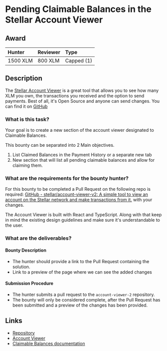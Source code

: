 # Pending Claimable Balances in the Stellar Account Viewer
## Award
| Hunter | Reviewer | Type
| :- | :- | :-
| 1500 XLM | 800 XLM | Capped (1) | 

## Description
The [Stellar Account Viewer](https://accountviewer.stellar.org/) is a great tool that allows you to see how many XLM you own, the transactions you received and the option to send payments. Best of all, it's Open Source and anyone can send changes. You can find it on [GitHub](https://github.com/stellar/account-viewer-v2)

### What is this task?
Your goal is to create a new section of the account viewer designated to Claimable Balances. 

This bounty can be separated into 2 Main objectives.

1) List Claimed Balances in the Payment History or a separate new tab
2) New section that will list all pending claimable balances and allow for claiming them.

### What are the requirements for the bounty hunter?
For this bounty to be completed a Pull Request on the following repo is required: [GitHub - stellar/account-viewer-v2: A simple tool to view an account on the Stellar network and make transactions from it.](https://github.com/stellar/account-viewer-v2) with your changes.

The Account Viewer is built with React and TypeScript. Along with that keep in mind the existing design guidelines and make sure it's understandable to the user.


### What are the deliverables?

#### Bounty Description
- The hunter should provide a link to the Pull Request containing the solution.
- Link to a preview of the page where we can see the added changes

#### Submission Procedure
- The hunter submits a pull request to the `account-viewer-2` repository.
- The bounty will only be considered complete, after the Pull Request has been submitted and a preview of the changes has been provided.

## Links
- [Repository](https://github.com/stellar/account-viewer-v2)
- [Account Viewer](https://accountviewer.stellar.org/)
- [Claimable Balances documentation](https://developers.stellar.org/docs/glossary/claimable-balance/)
